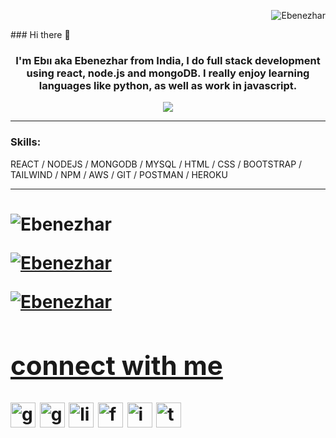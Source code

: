 <p align="right"> <img src="https://komarev.com/ghpvc/?username=Ebenezhar&label=Profile%20views&color=0e75b6&style=flat" alt="Ebenezhar" /> </p>
### Hi there 👋 

<h3 align="center">I'm Ebıı aka Ebenezhar from India, I do full stack development using react, node.js and mongoDB. I really enjoy learning languages like python, as well as work in javascript. </h3> 
<div align="center"><img align="center" object-fit: "cover"; src="https://wallpapercave.com/dwp1x/wp8903914.jpg"/></div>
<hr>
<h3>Skills: </h3>
<!-- <p align="left"> <a href="https://developer.mozilla.org/en-US/docs/Web/JavaScript" target="_blank" rel="noreferrer"> <img src="https://raw.githubusercontent.com/devicons/devicon/master/icons/javascript/javascript-original.svg" alt="javascript" width="40" height="40"/> </a> <a href="https://reactjs.org/" target="_blank" rel="noreferrer"> <img src="https://raw.githubusercontent.com/devicons/devicon/master/icons/react/react-original-wordmark.svg" alt="react" width="40" height="40"/> </a> <a href="https://redux.js.org" target="_blank" rel="noreferrer"> <img src="https://raw.githubusercontent.com/devicons/devicon/master/icons/redux/redux-original.svg" alt="redux" width="40" height="40"/> </a> <a href="https://nodejs.org/en/" target="_blank" rel="noreferrer"> <img src="https://raw.githubusercontent.com/devicons/devicon/master/icons/nodejs/nodejs-plain-wordmark.svg" alt="javascript" width="40" height="40"/> </a>  <a href="https://www.mongodb.com/" target="_blank" rel="noreferrer"> <img src="https://raw.githubusercontent.com/devicons/devicon/master/icons/mongodb/mongodb-original-wordmark.svg" alt="mongodb" width="40" height="40"/> </a> <a href="https://www.mysql.com/" target="_blank" rel="noreferrer"> <img src="https://raw.githubusercontent.com/devicons/devicon/master/icons/mysql/mysql-original-wordmark.svg" alt="mysql" width="40" height="40"/> </a> <a href="https://www.w3.org/html/" target="_blank" rel="noreferrer"> <img src="https://raw.githubusercontent.com/devicons/devicon/master/icons/html5/html5-original-wordmark.svg" alt="html5" width="40" height="40"/> </a> <a href="https://www.w3schools.com/css/" target="_blank" rel="noreferrer"> <img src="https://raw.githubusercontent.com/devicons/devicon/master/icons/css3/css3-original-wordmark.svg" alt="css3" width="40" height="40"/> </a>  <a href="https://getbootstrap.com" target="_blank" rel="noreferrer"> <img src="https://raw.githubusercontent.com/devicons/devicon/master/icons/bootstrap/bootstrap-plain-wordmark.svg" alt="bootstrap" width="40" height="40"/> </a> <a href="https://tailwindcss.com/" target="_blank" rel="noreferrer"> <img src="https://www.vectorlogo.zone/logos/tailwindcss/tailwindcss-icon.svg" alt="tailwind" width="40" height="40"/> </a> <a href="https://www.chartjs.org" target="_blank" rel="noreferrer"> <img src="https://www.chartjs.org/media/logo-title.svg" alt="chartjs" width="40" height="40"/> </a> <a href="https://heroku.com" target="_blank" rel="noreferrer"> <img src="https://www.vectorlogo.zone/logos/heroku/heroku-icon.svg" alt="heroku" width="40" height="40"/> </a> <a href="https://postman.com" target="_blank" rel="noreferrer"> <img src="https://www.vectorlogo.zone/logos/getpostman/getpostman-icon.svg" alt="postman" width="40" height="40"/> </a>  </p>
 -->
REACT / NODEJS / MONGODB / MYSQL / HTML / CSS / BOOTSTRAP / TAILWIND / NPM / AWS / GIT / POSTMAN / HEROKU 
<hr>
<h1/>

<p><img  src="https://github-readme-stats.vercel.app/api/top-langs?username=Ebenezhar&show_icons=true&locale=en&layout=compact" alt="Ebenezhar" /></p>
<p align="center"> <a href="https://github.com/ryo-ma/github-profile-trophy"> </p> 
<p><img src="https://github-readme-stats.vercel.app/api?username=Ebenezhar&show_icons=true&locale=en" alt="Ebenezhar" /></p>
<p><img align="center" src="https://github-readme-streak-stats.herokuapp.com/?user=Ebenezhar" alt="Ebenezhar" /></p>

<h2>connect with me</h2>

[<img src='https://cdn.jsdelivr.net/npm/simple-icons@3.0.1/icons/gmail.svg' alt='gmail' height='40'>](ebenezharselvakumar@gmail.com) [<img src='https://cdn.jsdelivr.net/npm/simple-icons@3.0.1/icons/github.svg' target="_blank" alt='github' height='40'>](https://github.com/Ebenezhar)  [<img src='https://cdn.jsdelivr.net/npm/simple-icons@3.0.1/icons/linkedin.svg' alt='linkedin' height='40'>](https://www.linkedin.com/in/ebenezhar-selvakumar-059559136//)  [<img src='https://cdn.jsdelivr.net/npm/simple-icons@3.0.1/icons/facebook.svg' alt='facebook' height='40'>](https://www.facebook.com/ebenezhar.kumar)  [<img src='https://cdn.jsdelivr.net/npm/simple-icons@3.0.1/icons/instagram.svg' alt='instagram' height='40'>](https://www.instagram.com/ebenezhar//)  [<img src='https://cdn.jsdelivr.net/npm/simple-icons@3.0.1/icons/twitter.svg' alt='twitter' height='40'>](https://twitter.com/ebenezhar) 
